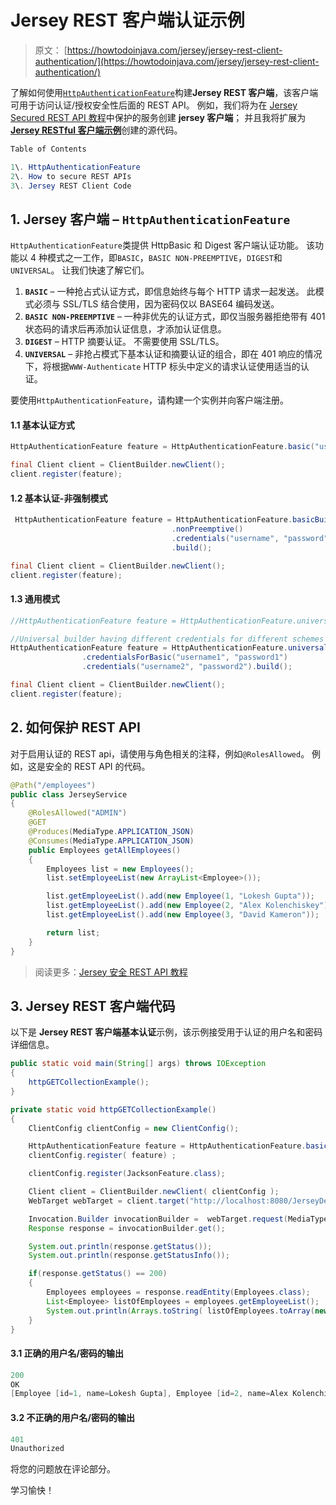 # Jersey REST 客户端认证示例

> 原文： [https://howtodoinjava.com/jersey/jersey-rest-client-authentication/](https://howtodoinjava.com/jersey/jersey-rest-client-authentication/)

了解如何使用[`HttpAuthenticationFeature`](https://github.com/jersey/jersey/blob/master/core-client/src/main/java/org/glassfish/jersey/client/authentication/HttpAuthenticationFeature.java)构建**Jersey REST 客户端**，该客户端可用于访问认证/授权安全性后面的 REST API。 例如，我们将为在 [Jersey Secured REST API 教程](//howtodoinjava.com/jersey/jersey-rest-security/)中保护的服务创建 **jersey 客户端**； 并且我将扩展为 [**Jersey RESTful 客户端示例**](//howtodoinjava.com/jersey/jersey-restful-client-examples/)创建的源代码。

```java
Table of Contents

1\. HttpAuthenticationFeature
2\. How to secure REST APIs
3\. Jersey REST Client Code
```

## 1\. Jersey 客户端 – `HttpAuthenticationFeature`

`HttpAuthenticationFeature`类提供 HttpBasic 和 Digest 客户端认证功能。 该功能以 4 种模式之一工作，即`BASIC`，`BASIC NON-PREEMPTIVE`，`DIGEST`和`UNIVERSAL`。 让我们快速了解它们。

1.  **`BASIC`** – 一种抢占式认证方式，即信息始终与每个 HTTP 请求一起发送。 此模式必须与 SSL/TLS 结合使用，因为密码仅以 BASE64 编码发送。
2.  **`BASIC NON-PREEMPTIVE`** – 一种非优先的认证方式，即仅当服务器拒绝带有 401 状态码的请求后再添加认证信息，才添加认证信息。
3.  **`DIGEST`** – HTTP 摘要认证。 不需要使用 SSL/TLS。
4.  **`UNIVERSAL`** – 非抢占模式下基本认证和摘要认证的组合，即在 401 响应的情况下，将根据`WWW-Authenticate` HTTP 标头中定义的请求认证使用适当的认证。

要使用`HttpAuthenticationFeature`，请构建一个实例并向客户端注册。

#### 1.1 基本认证方式

```java
HttpAuthenticationFeature feature = HttpAuthenticationFeature.basic("username", "password");

final Client client = ClientBuilder.newClient();
client.register(feature);

```

#### 1.2 基本认证-非强制模式

```java
 HttpAuthenticationFeature feature = HttpAuthenticationFeature.basicBuilder()
     								.nonPreemptive()
     								.credentials("username", "password")
     								.build();

final Client client = ClientBuilder.newClient();
client.register(feature);

```

#### 1.3 通用模式

```java
//HttpAuthenticationFeature feature = HttpAuthenticationFeature.universal("username", "password");

//Universal builder having different credentials for different schemes
HttpAuthenticationFeature feature = HttpAuthenticationFeature.universalBuilder()
				.credentialsForBasic("username1", "password1")
				.credentials("username2", "password2").build();

final Client client = ClientBuilder.newClient();
client.register(feature);

```

## 2\. 如何保护 REST API

对于启用认证的 REST api，请使用与角色相关的注释，例如`@RolesAllowed`。 例如，这是安全的 REST API 的代码。

```java
@Path("/employees")
public class JerseyService 
{
	@RolesAllowed("ADMIN")
	@GET
	@Produces(MediaType.APPLICATION_JSON)
	@Consumes(MediaType.APPLICATION_JSON)
	public Employees getAllEmployees() 
	{
		Employees list = new Employees();
		list.setEmployeeList(new ArrayList<Employee>());

		list.getEmployeeList().add(new Employee(1, "Lokesh Gupta"));
		list.getEmployeeList().add(new Employee(2, "Alex Kolenchiskey"));
		list.getEmployeeList().add(new Employee(3, "David Kameron"));

		return list;
	}
}

```

> 阅读更多：[Jersey 安全 REST API 教程](//howtodoinjava.com/jersey/jersey-rest-security/)

## 3\. Jersey REST 客户端代码

以下是 **Jersey REST 客户端基本认证**示例，该示例接受用于认证的用户名和密码详细信息。

```java
public static void main(String[] args) throws IOException 
{
	httpGETCollectionExample();
}

private static void httpGETCollectionExample() 
{
	ClientConfig clientConfig = new ClientConfig();

	HttpAuthenticationFeature feature = HttpAuthenticationFeature.basic("howtodoinjava", "password");
	clientConfig.register( feature) ;

	clientConfig.register(JacksonFeature.class);

	Client client = ClientBuilder.newClient( clientConfig );
	WebTarget webTarget = client.target("http://localhost:8080/JerseyDemos/rest").path("employees");

	Invocation.Builder invocationBuilder =	webTarget.request(MediaType.APPLICATION_JSON);
	Response response = invocationBuilder.get();

	System.out.println(response.getStatus());
	System.out.println(response.getStatusInfo());

	if(response.getStatus() == 200)
	{
		Employees employees = response.readEntity(Employees.class);
		List<Employee> listOfEmployees = employees.getEmployeeList();
		System.out.println(Arrays.toString( listOfEmployees.toArray(new Employee[listOfEmployees.size()]) ));
	}
}

```

#### 3.1 正确的用户名/密码的输出

```java
200
OK
[Employee [id=1, name=Lokesh Gupta], Employee [id=2, name=Alex Kolenchiskey], Employee [id=3, name=David Kameron]]

```

#### 3.2 不正确的用户名/密码的输出

```java
401
Unauthorized

```

将您的问题放在评论部分。

学习愉快！